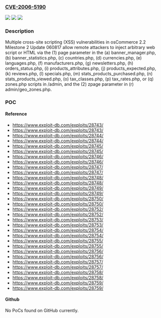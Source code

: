 ### [CVE-2006-5190](https://cve.mitre.org/cgi-bin/cvename.cgi?name=CVE-2006-5190)
![](https://img.shields.io/static/v1?label=Product&message=n%2Fa&color=blue)
![](https://img.shields.io/static/v1?label=Version&message=n%2Fa&color=blue)
![](https://img.shields.io/static/v1?label=Vulnerability&message=n%2Fa&color=brighgreen)

### Description

Multiple cross-site scripting (XSS) vulnerabilities in osCommerce 2.2 Milestone 2 Update 060817 allow remote attackers to inject arbitrary web script or HTML via the (1) page parameter in the (a) banner_manager.php, (b) banner_statistics.php, (c) countries.php, (d) currencies.php, (e) languages.php, (f) manufacturers.php, (g) newsletters.php, (h) orders_status.php, (i) products_attributes.php, (j) products_expected.php, (k) reviews.php, (l) specials.php, (m) stats_products_purchased.php, (n) stats_products_viewed.php, (o) tax_classes.php, (p) tax_rates.php, or (q) zones.php scripts in /admin, and the (2) zpage parameter in (r) admin/geo_zones.php.

### POC

#### Reference
- https://www.exploit-db.com/exploits/28743/
- https://www.exploit-db.com/exploits/28743/
- https://www.exploit-db.com/exploits/28744/
- https://www.exploit-db.com/exploits/28744/
- https://www.exploit-db.com/exploits/28745/
- https://www.exploit-db.com/exploits/28745/
- https://www.exploit-db.com/exploits/28746/
- https://www.exploit-db.com/exploits/28746/
- https://www.exploit-db.com/exploits/28747/
- https://www.exploit-db.com/exploits/28747/
- https://www.exploit-db.com/exploits/28748/
- https://www.exploit-db.com/exploits/28748/
- https://www.exploit-db.com/exploits/28749/
- https://www.exploit-db.com/exploits/28749/
- https://www.exploit-db.com/exploits/28750/
- https://www.exploit-db.com/exploits/28750/
- https://www.exploit-db.com/exploits/28752/
- https://www.exploit-db.com/exploits/28752/
- https://www.exploit-db.com/exploits/28753/
- https://www.exploit-db.com/exploits/28753/
- https://www.exploit-db.com/exploits/28754/
- https://www.exploit-db.com/exploits/28754/
- https://www.exploit-db.com/exploits/28755/
- https://www.exploit-db.com/exploits/28755/
- https://www.exploit-db.com/exploits/28756/
- https://www.exploit-db.com/exploits/28756/
- https://www.exploit-db.com/exploits/28757/
- https://www.exploit-db.com/exploits/28757/
- https://www.exploit-db.com/exploits/28758/
- https://www.exploit-db.com/exploits/28758/
- https://www.exploit-db.com/exploits/28759/
- https://www.exploit-db.com/exploits/28759/

#### Github
No PoCs found on GitHub currently.

